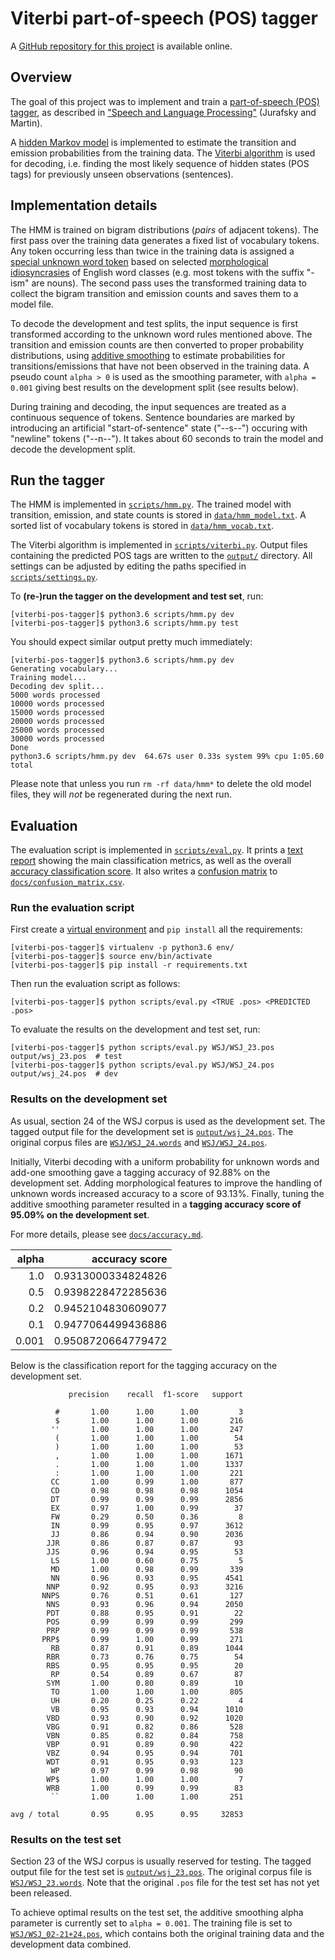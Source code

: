 # Viterbi part-of-speech (POS) tagger

A [GitHub repository for this project](https://github.com/melanietosik/viterbi-pos-tagger) is available online.

## Overview

The goal of this project was to implement and train a [part-of-speech (POS) tagger](https://en.wikipedia.org/wiki/Part-of-speech_tagging), as described in ["Speech and Language Processing"](https://web.stanford.edu/~jurafsky/slp3/10.pdf) (Jurafsky and Martin).

A [hidden Markov model](https://en.wikipedia.org/wiki/Hidden_Markov_model) is implemented to estimate the transition and emission probabilities from the training data. The [Viterbi algorithm](https://en.wikipedia.org/wiki/Viterbi_algorithm) is used for decoding, i.e. finding the most likely sequence of hidden states (POS tags) for previously unseen observations (sentences).

## Implementation details

The HMM is trained on bigram distributions (_pairs_ of adjacent tokens). The first pass over the training data generates a fixed list of vocabulary tokens. Any token occurring less than twice in the training data is assigned a [special unknown word token](https://github.com/melanietosik/viterbi-pos-tagger/blob/master/data/unk_toks.txt) based on selected [morphological idiosyncrasies](https://wac.colostate.edu/books/sound/chapter5.pdf) of English word classes (e.g. most tokens with the suffix "-ism" are nouns). The second pass uses the transformed training data to collect the bigram transition and emission counts and saves them to a model file.

To decode the development and test splits, the input sequence is first transformed according to the unknown word rules mentioned above. The transition and emission counts are then converted to proper probability distributions, using [additive smoothing](https://en.wikipedia.org/wiki/Additive_smoothing) to estimate probabilities for transitions/emissions that have not been observed in the training data. A pseudo count `alpha > 0` is used as the smoothing parameter, with `alpha = 0.001` giving best results on the development split (see results below).

During training and decoding, the input sequences are treated as a continuous sequence of tokens. Sentence boundaries are marked by introducing an artificial "start-of-sentence" state ("--s--") occuring with "newline" tokens ("--n--"). It takes about 60 seconds to train the model and decode the development split.

## Run the tagger

The HMM is implemented in [`scripts/hmm.py`](https://github.com/melanietosik/viterbi-pos-tagger/blob/master/scripts/hmm.py). The trained model with transition, emission, and state counts is stored in [`data/hmm_model.txt`](https://github.com/melanietosik/viterbi-pos-tagger/blob/master/data/hmm_model.txt). A sorted list of vocabulary tokens is stored in [`data/hmm_vocab.txt`](https://github.com/melanietosik/viterbi-pos-tagger/blob/master/data/hmm_vocab.txt).

The Viterbi algorithm is implemented in [`scripts/viterbi.py`](https://github.com/melanietosik/viterbi-pos-tagger/blob/master/scripts/viterbi.py). Output files containing the predicted POS tags are written to the [`output/`](https://github.com/melanietosik/viterbi-pos-tagger/tree/master/output) directory. All settings can be adjusted by editing the paths specified in [`scripts/settings.py`](https://github.com/melanietosik/viterbi-pos-tagger/blob/master/scripts/settings.py).

To **(re-)run the tagger on the development and test set**, run:

```
[viterbi-pos-tagger]$ python3.6 scripts/hmm.py dev
[viterbi-pos-tagger]$ python3.6 scripts/hmm.py test
```

You should expect similar output pretty much immediately:

```
[viterbi-pos-tagger]$ python3.6 scripts/hmm.py dev
Generating vocabulary...
Training model...
Decoding dev split...
5000 words processed
10000 words processed
15000 words processed
20000 words processed
25000 words processed
30000 words processed
Done
python3.6 scripts/hmm.py dev  64.67s user 0.33s system 99% cpu 1:05.60 total
```

Please note that unless you run `rm -rf data/hmm*` to delete the old model files, they will _not_ be regenerated during the next run.


## Evaluation

The evaluation script is implemented in [`scripts/eval.py`](https://github.com/melanietosik/viterbi-pos-tagger/blob/master/eval.py). It prints a [text report](http://scikit-learn.org/stable/modules/generated/sklearn.metrics.classification_report.html) showing the main classification metrics, as well as the overall [accuracy classification score](http://scikit-learn.org/stable/modules/generated/sklearn.metrics.accuracy_score.html). It also writes a [confusion matrix](https://pandas.pydata.org/pandas-docs/stable/generated/pandas.crosstab.html) to [`docs/confusion_matrix.csv`](https://github.com/melanietosik/viterbi-pos-tagger/blob/master/data/confusion_matrix.csv).

### Run the evaluation script

First create a [virtual environment](https://virtualenv.pypa.io/en/stable/) and `pip install` all the requirements:

```
[viterbi-pos-tagger]$ virtualenv -p python3.6 env/
[viterbi-pos-tagger]$ source env/bin/activate
[viterbi-pos-tagger]$ pip install -r requirements.txt
```

Then run the evaluation script as follows:

```
[viterbi-pos-tagger]$ python scripts/eval.py <TRUE .pos> <PREDICTED .pos>
```

To evaluate the results on the development and test set, run:

```
[viterbi-pos-tagger]$ python scripts/eval.py WSJ/WSJ_23.pos output/wsj_23.pos  # test
[viterbi-pos-tagger]$ python scripts/eval.py WSJ/WSJ_24.pos output/wsj_24.pos  # dev
```

### Results on the development set

As usual, section 24 of the WSJ corpus is used as the development set. The tagged output file for the development set is [`output/wsj_24.pos`](https://github.com/melanietosik/viterbi-pos-tagger/blob/master/output/wsj_24.pos). The original corpus files are [`WSJ/WSJ_24.words`](https://github.com/melanietosik/viterbi-pos-tagger/blob/master/WSJ/WSJ_24.words) and [`WSJ/WSJ_24.pos`](https://github.com/melanietosik/viterbi-pos-tagger/blob/master/WSJ/WSJ_24.pos).

Initially, Viterbi decoding with a uniform probability for unknown words and add-one smoothing gave a tagging accuracy of 92.88% on the development set. Adding morphological features to improve the handling of unknown words increased accuracy to a score of 93.13%. Finally, tuning the additive smoothing parameter resulted in a **tagging accuracy score of 95.09% on the development set**.

For more details, please see [`docs/accuracy.md`](https://github.com/melanietosik/viterbi-pos-tagger/blob/master/accuracy.md).

| alpha | accuracy score     |
|------:|-------------------:|
|   1.0 | 0.9313000334824826 |
|   0.5 | 0.9398228472285636 |
|   0.2 | 0.9452104830609077 |
|   0.1 | 0.9477064499436886 |
| 0.001 | 0.9508720664779472 |

Below is the classification report for the tagging accuracy on the development set.

```
             precision    recall  f1-score   support

          #       1.00      1.00      1.00         3
          $       1.00      1.00      1.00       216
         ''       1.00      1.00      1.00       247
          (       1.00      1.00      1.00        54
          )       1.00      1.00      1.00        53
          ,       1.00      1.00      1.00      1671
          .       1.00      1.00      1.00      1337
          :       1.00      1.00      1.00       221
         CC       1.00      0.99      1.00       877
         CD       0.98      0.98      0.98      1054
         DT       0.99      0.99      0.99      2856
         EX       0.97      1.00      0.99        37
         FW       0.29      0.50      0.36         8
         IN       0.99      0.95      0.97      3612
         JJ       0.86      0.94      0.90      2036
        JJR       0.86      0.87      0.87        93
        JJS       0.96      0.94      0.95        53
         LS       1.00      0.60      0.75         5
         MD       1.00      0.98      0.99       339
         NN       0.96      0.93      0.95      4541
        NNP       0.92      0.95      0.93      3216
       NNPS       0.76      0.51      0.61       127
        NNS       0.93      0.96      0.94      2050
        PDT       0.88      0.95      0.91        22
        POS       0.99      0.99      0.99       299
        PRP       0.99      0.99      0.99       538
       PRP$       0.99      1.00      0.99       271
         RB       0.87      0.91      0.89      1044
        RBR       0.73      0.76      0.75        54
        RBS       0.95      0.95      0.95        20
         RP       0.54      0.89      0.67        87
        SYM       1.00      0.80      0.89        10
         TO       1.00      1.00      1.00       805
         UH       0.20      0.25      0.22         4
         VB       0.95      0.93      0.94      1010
        VBD       0.93      0.90      0.92      1020
        VBG       0.91      0.82      0.86       528
        VBN       0.85      0.82      0.84       758
        VBP       0.91      0.89      0.90       422
        VBZ       0.94      0.95      0.94       701
        WDT       0.91      0.95      0.93       123
         WP       0.97      0.99      0.98        90
        WP$       1.00      1.00      1.00         7
        WRB       1.00      0.99      0.99        83
         ``       1.00      1.00      1.00       251

avg / total       0.95      0.95      0.95     32853
```

### Results on the test set

Section 23 of the WSJ corpus is usually reserved for testing. The tagged output file for the test set is [`output/wsj_23.pos`](https://github.com/melanietosik/viterbi-pos-tagger/blob/master/output/wsj_23.pos). The original corpus file is [`WSJ/WSJ_23.words`](https://github.com/melanietosik/viterbi-pos-tagger/blob/master/WSJ/WSJ_23.words). Note that the original `.pos` file for the test set has not yet been released.

To achieve optimal results on the test set, the additive smoothing alpha parameter is currently set to `alpha = 0.001`. The training file is set to [`WSJ/WSJ_02-21+24.pos`](https://github.com/melanietosik/viterbi-pos-tagger/blob/master/WSJ/WSJ_02-21%2B24.pos), which contains both the original training data and the development data combined.
